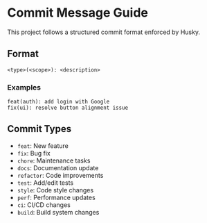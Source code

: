 # Commit Message Guide

This project follows a structured commit format enforced by Husky.

## Format

```
<type>(<scope>): <description>
```

### Examples

```
feat(auth): add login with Google
fix(ui): resolve button alignment issue
```

## Commit Types

- `feat`: New feature
- `fix`: Bug fix
- `chore`: Maintenance tasks
- `docs`: Documentation update
- `refactor`: Code improvements
- `test`: Add/edit tests
- `style`: Code style changes
- `perf`: Performance updates
- `ci`: CI/CD changes
- `build`: Build system changes
